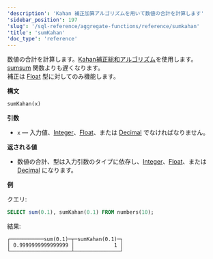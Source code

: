 ```yaml
---
'description': 'Kahan 補正加算アルゴリズムを用いて数値の合計を計算します'
'sidebar_position': 197
'slug': '/sql-reference/aggregate-functions/reference/sumkahan'
'title': 'sumKahan'
'doc_type': 'reference'
---
```


数値の合計を計算します。[Kahan補正総和アルゴリズム](https://en.wikipedia.org/wiki/Kahan_summation_algorithm)を使用します。  
[sumsum](./sum.md) 関数よりも遅くなります。  
補正は [Float](../../../sql-reference/data-types/float.md) 型に対してのみ機能します。

**構文**

```sql
sumKahan(x)
```

**引数**

- `x` — 入力値、[Integer](../../../sql-reference/data-types/int-uint.md)、[Float](../../../sql-reference/data-types/float.md)、または [Decimal](../../../sql-reference/data-types/decimal.md) でなければなりません。

**返される値**

- 数値の合計、型は入力引数のタイプに依存し、[Integer](../../../sql-reference/data-types/int-uint.md)、[Float](../../../sql-reference/data-types/float.md)、または [Decimal](../../../sql-reference/data-types/decimal.md) になります。

**例**

クエリ:

```sql
SELECT sum(0.1), sumKahan(0.1) FROM numbers(10);
```

結果:

```text
┌───────────sum(0.1)─┬─sumKahan(0.1)─┐
│ 0.9999999999999999 │             1 │
└────────────────────┴───────────────┘
```
